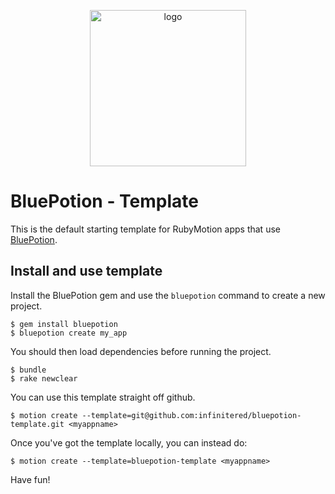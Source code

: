 <p align="center"><img src="http://s3.amazonaws.com/ir_public/projects/redpotion/BluePotion_logo_500w.png" alt="logo" width="250px"></p>

BluePotion - Template
===================

This is the default starting template for RubyMotion apps that use [BluePotion](https://github.com/infinitered/bluepotion).

## Install and use template

Install the BluePotion gem and use the `bluepotion` command to create a new project.

  ```
  $ gem install bluepotion 
  $ bluepotion create my_app
  ```

You should then load dependencies before running the project.

  ```
  $ bundle
  $ rake newclear
  ```

You can use this template straight off github.

  ```
  $ motion create --template=git@github.com:infinitered/bluepotion-template.git <myappname>
  ```

Once you've got the template locally, you can instead do:

  ```
  $ motion create --template=bluepotion-template <myappname>
  ```
Have fun!
